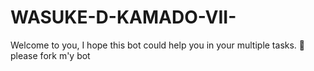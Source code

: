 # WASUKE-D-KAMADO-VII-
Welcome to you, I hope this bot could help you in your multiple tasks. 🧸 please fork m'y bot 
